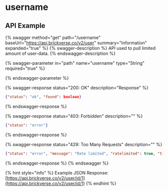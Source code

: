 # username

## API Example

{% swagger method="get" path="/username" baseUrl="https://api.brickverse.co/v2/user" summary="Information" expanded="true" %}
{% swagger-description %}
API used to pull limited amount of user-data.
{% endswagger-description %}

{% swagger-parameter in="path" name="username" type="String" required="true" %}

{% endswagger-parameter %}

{% swagger-response status="200: OK" description="Response" %}
```json
{"status": "ok", "found": boolean}
```
{% endswagger-response %}

{% swagger-response status="403: Forbidden" description="" %}
```json
{"status": "error"}
```
{% endswagger-response %}

{% swagger-response status="429: Too Many Requests" description="" %}
```json
{"status": "error", "message": "Rate limited", "ratelimited": true, "time": "seconds_string"}
```
{% endswagger-response %}
{% endswagger %}

{% hint style="info" %}
Example JSON Response: [https://api.brickverse.co/v2/user/id/1](https://api.brickverse.co/v2/user/id/1)
{% endhint %}
